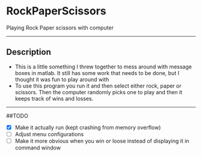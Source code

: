 # RockPaperScissors
Playing Rock Paper scissors with computer

---

## Description

- This is a little something I threw together to mess around with message boxes in matlab. It still has some work that needs to be done, but I thought it was fun to play around with
- To use this program you run it and then select either rock, paper or scissors. Then the computer randomly picks one to play and then it keeps track of wins and losses.
---

##TODO
- [x] Make it actually run (kept crashing from memory overflow)
- [ ] Adjust menu configurations
- [ ] Make it more obvious when you win or loose instead of displaying it in command window
